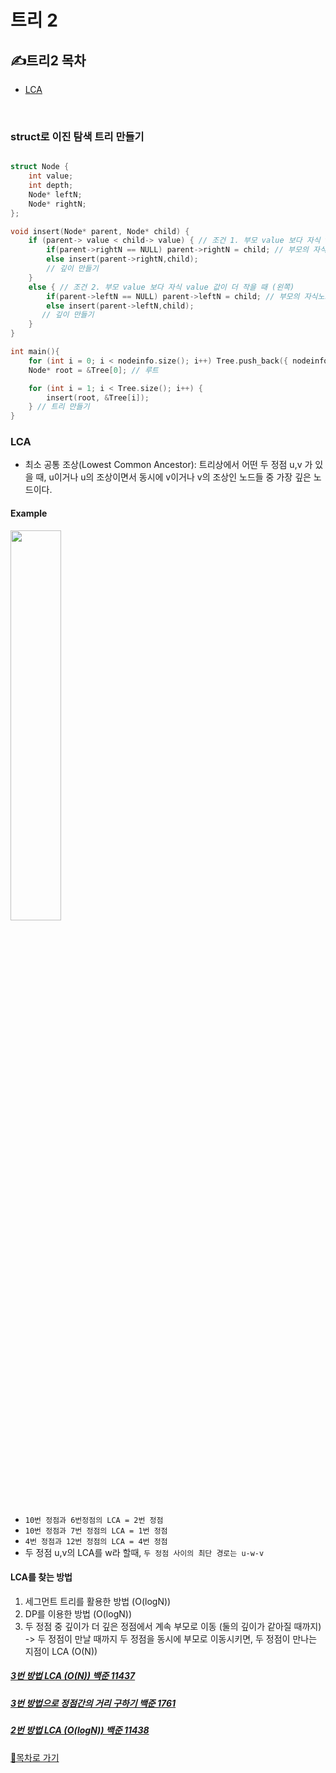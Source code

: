 트리 2
===========
## ✍트리2 목차
  - [LCA](#lca)

<br>

### struct로 이진 탐색 트리 만들기
```c++

struct Node {
    int value;
    int depth;
    Node* leftN;
    Node* rightN;
};

void insert(Node* parent, Node* child) {
    if (parent-> value < child-> value) { // 조건 1. 부모 value 보다 자식 value 값이 더 클 때 (오른쪽)
        if(parent->rightN == NULL) parent->rightN = child; // 부모의 자식노드가 정해지지 않으면 해당 노드로 입력
        else insert(parent->rightN,child);
        // 깊이 만들기
    }
    else { // 조건 2. 부모 value 보다 자식 value 값이 더 작을 때 (왼쪽)
        if(parent->leftN == NULL) parent->leftN = child; // 부모의 자식노드가 정해지지 않으면 해당 노드로 입력
        else insert(parent->leftN,child);
       // 깊이 만들기
    }
}

int main(){
    for (int i = 0; i < nodeinfo.size(); i++) Tree.push_back({ nodeinfo[i][0],nodeinfo[i][1]});
    Node* root = &Tree[0]; // 루트

    for (int i = 1; i < Tree.size(); i++) {
        insert(root, &Tree[i]);
    } // 트리 만들기 
}
```

### LCA
  - 최소 공통 조상(Lowest Common Ancestor): 트리상에서 어떤 두 정점 u,v 가 있을 때, u이거나 u의 조상이면서 동시에 v이거나 v의 조상인 노드들 중 가장 깊은 노드이다.

#### Example
<img src="https://t1.daumcdn.net/cfile/tistory/264EB9415880902F26" width="40%">

  - `10번 정점과 6번정점의 LCA = 2번 정점`
  - `10번 정점과 7번 정점의 LCA = 1번 정점`
  - `4번 정점과 12번 정점의 LCA = 4번 정점`
  - 두 정점 u,v의 LCA를 w라 할때, `두 정점 사이의 최단 경로는 u-w-v`

#### LCA를 찾는 방법
1. 세그먼트 트리를 활용한 방법 (O(logN))
2. DP를 이용한 방법 (O(logN))
3. 두 정점 중 깊이가 더 깊은 정점에서 계속 부모로 이동 (둘의 깊이가 같아질 때까지) -> 두 정점이 만날 때까지 두 정점을 동시에 부모로 이동시키면, 두 정점이 만나는 지점이 LCA (O(N))

##### [3번 방법 LCA (O(N)) 백준 11437](https://github.com/Park-Seung-Hun/Algorithm-Problem/blob/main/%ED%8A%B8%EB%A6%AC/11437%20LCA.cpp)
##### [3번 방법으로 정점간의 거리 구하기 백준 1761](https://github.com/Park-Seung-Hun/Algorithm-Problem/blob/main/%ED%8A%B8%EB%A6%AC/1761%20%EC%A0%95%EC%A0%90%EB%93%A4%EC%9D%98%20%EA%B1%B0%EB%A6%AC.cpp)
##### [2번 방법 LCA (O(logN)) 백준 11438](https://github.com/Park-Seung-Hun/Algorithm-Problem/blob/main/%ED%8A%B8%EB%A6%AC/11438%20LCA2.cpp)

[🚀목차로 가기](#트리2-목차)
<br>


